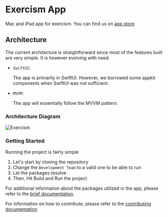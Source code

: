 # Exercism App
Mac and iPad app for exercism. You can find us on [app store](https://apps.apple.com/ke/app/exercode/id6477780023?mt=12) 

## Architecture 
The current architecture is straightforward since most of the features built are very simple. It is however evolving with need. 
- `SwiftUI`:
  
    The app is primarily in SwiftUI. However, we borrowed some appkit components when SwiftUI was not sufficient. 
- `MVVM`:

  The app will essentially follow the MVVM pattern. 
### Architecture Diagram
![Exercism](https://user-images.githubusercontent.com/23118371/196192446-afc28329-f37e-4755-b50a-11cf314aa778.png)


### Getting Started

Running the project is fairly simple

1. Let's start by cloning the repository
2. Change the `Development Team` to a valid one to be able to run
3. Let the packages resolve
4. Then, Hit Build and Run the project

For additional information about the packages utilized in the app, please refer to the [brief documentation](/doc/01-dependencies.md).

For information on how to contribute, please refer to the [contributing documentation](CONTRIBUTING.md)

